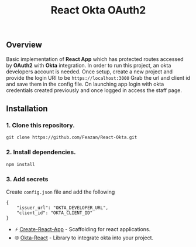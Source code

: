 <h1 align=center>React Okta OAuth2</h1>
<br>

## Overview

Basic implementation of **React App** which has protected routes accessed by  **OAuth2** with **Okta** integration. In order to run this project, an okta developers account is needed. Once setup, create a new project and provide the login URI to be ``https://localhost:3000`` Grab the url and client id and save them in the config file. On launching app login with okta credentials created previously and once logged in access the staff page. 

## Installation

### 1. Clone this repository.

```
git clone https://github.com/Feazan/React-Okta.git
```

### 2. Install dependencies.

```
npm install
```

### 3. Add secrets

Create ``config.json`` file and add the following
```
{
    "issuer_url": "OKTA_DEVELOPER_URL",
    "client_id": "OKTA_CLIENT_ID"
}
```

- :zap: [Create-React-App]() - Scaffolding for react applications.
- :globe_with_meridians: [Okta-React]() - Library to integrate okta into your project.
